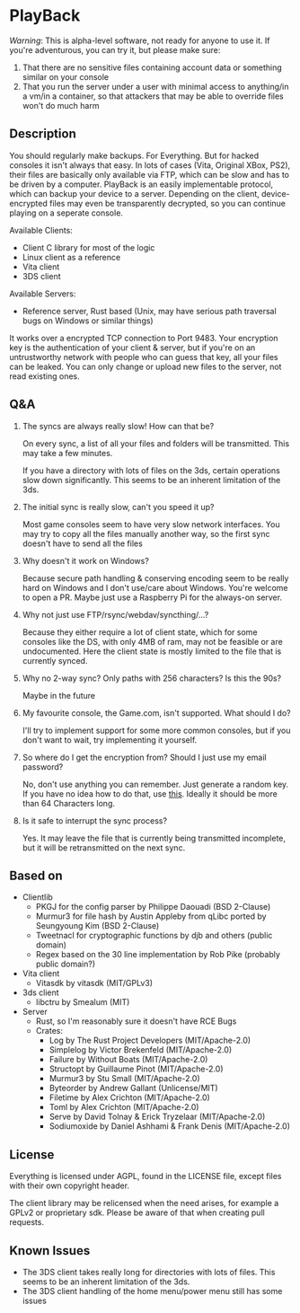 # PlayBack
*Warning*: This is alpha-level software, not ready for anyone to use it.
If you're adventurous, you can try it, but please make sure:
1. That there are no sensitive files containing account data or something
   similar on your console
2. That you run the server under a user with minimal access to anything/in a
   vm/in a container, so that attackers that may be able to override files won't do much harm
## Description
You should regularly make backups. For Everything. But for hacked consoles it
isn't always that easy. In lots of cases (Vita, Original XBox, PS2), their files
are basically only available via FTP, which can be slow and has to be driven by
a computer. PlayBack is an easily implementable protocol, which can backup your
device to a server. Depending on the client, device-encrypted files may even be
transparently decrypted, so you can continue playing on a seperate console.

Available Clients:
- Client C library for most of the logic
- Linux client as a reference
- Vita client
- 3DS client

Available Servers:
- Reference server, Rust based (Unix, may have serious path traversal bugs on
  Windows or similar things)

It works over a encrypted TCP connection to Port 9483. Your encryption key is
the authentication of your client & server, but if you're on an untrustworthy
network with people who can guess that key, all your files can be leaked.
You can only change or upload new files to the server, not read existing ones.

## Q&A
1. The syncs are always really slow! How can that be?

   On every sync, a list of all your files and folders will be transmitted. This
   may take a few minutes.

   If you have a directory with lots of files on the 3ds, certain operations
   slow down significantly. This seems to be an inherent limitation of the 3ds.

2. The initial sync is really slow, can't you speed it up?

   Most game consoles seem to have very slow network interfaces. You may try to copy
   all the files manually another way, so the first sync doesn't have to send all the files

3. Why doesn't it work on Windows?

   Because secure path handling & conserving encoding seem to be really hard on
   Windows and I don't use/care about Windows. You're welcome to open a PR. Maybe
   just use a Raspberry Pi for the always-on server.

4. Why not just use FTP/rsync/webdav/syncthing/...?

   Because they either require a lot of client state, which for some consoles
   like the DS, with only 4MB of ram, may not be feasible or are undocumented.
   Here the client state is mostly limited to the file that is currently synced.

5. Why no 2-way sync? Only paths with 256 characters? Is this the 90s?

   Maybe in the future

6. My favourite console, the Game.com, isn't supported. What should I do?

   I'll try to implement support for some more common consoles, but if you don't
   want to wait, try implementing it yourself.

7. So where do I get the encryption from? Should I just use my email password?

   No, don't use anything you can remember. Just generate a random key. If
   you have no idea how to do that, use [this](https://ddg.co/?q=random%20password).
   Ideally it should be more than 64 Characters long.

8. Is it safe to interrupt the sync process?

   Yes. It may leave the file that is currently being transmitted incomplete,
   but it will be retransmitted on the next sync.

## Based on
- Clientlib
  - PKGJ for the config parser by Philippe Daouadi (BSD 2-Clause)
  - Murmur3 for file hash by Austin Appleby from qLibc ported by Seungyoung Kim (BSD 2-Clause)
  - Tweetnacl for cryptographic functions by djb and others (public domain)
  - Regex based on the 30 line implementation by Rob Pike (probably public domain?)
- Vita client
  - Vitasdk by vitasdk (MIT/GPLv3)
- 3ds client
  - libctru by Smealum (MIT)
- Server
  - Rust, so I'm reasonably sure it doesn't have RCE Bugs
  - Crates:
    - Log by The Rust Project Developers (MIT/Apache-2.0)
    - Simplelog by Victor Brekenfeld (MIT/Apache-2.0)
    - Failure by Without Boats (MIT/Apache-2.0)
    - Structopt by Guillaume Pinot (MIT/Apache-2.0)
    - Murmur3 by Stu Small (MIT/Apache-2.0)
    - Byteorder by Andrew Gallant (Unlicense/MIT)
    - Filetime by Alex Crichton (MIT/Apache-2.0)
    - Toml by Alex Crichton (MIT/Apache-2.0)
    - Serve by David Tolnay & Erick Tryzelaar (MIT/Apache-2.0)
    - Sodiumoxide by Daniel Ashhami & Frank Denis (MIT/Apache-2.0)
## License
Everything is licensed under AGPL, found in the LICENSE file, except files
with their own copyright header.

The client library may be relicensed when the need arises, for example a GPLv2
or proprietary sdk. Please be aware of that when creating pull requests.
## Known Issues
- The 3DS client takes really long for directories with lots of files. This
  seems to be an inherent limitation of the 3ds.
- The 3DS client handling of the home menu/power menu still has some issues

